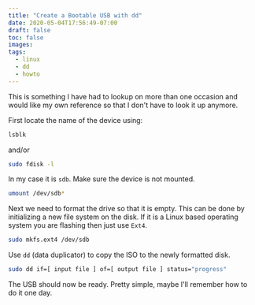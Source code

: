 ```yaml
---
title: "Create a Bootable USB with dd"
date: 2020-05-04T17:56:49-07:00
draft: false
toc: false
images:
tags:
  - linux
  - dd
  - howto
---
```


This is something I have had to lookup on more than one occasion and would like
my own reference so that I don't have to look it up anymore.

First locate the name of the device using:

```bash
lsblk
```

and/or

```bash
sudo fdisk -l
```

In my case it is `sdb`. Make sure the device is not mounted.

```bash
umount /dev/sdb*
```

Next we need to format the drive so that it is empty. This can be done by
initializing a new file system on the disk. If it is a Linux based operating
system you are flashing then just use `Ext4`.

```bash
sudo mkfs.ext4 /dev/sdb
```

Use `dd` (data duplicator) to copy the ISO to the newly formatted disk.

```bash
sudo dd if=[ input file ] of=[ output file ] status="progress"
```

The USB should now be ready. Pretty simple, maybe I'll remember how to do it
one day.

